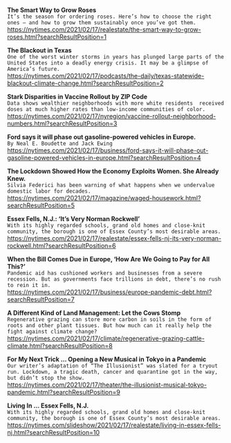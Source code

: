 **The Smart Way to Grow Roses**\
`It’s the season for ordering roses. Here’s how to choose the right ones — and how to grow them sustainably once you’ve got them.`\
https://nytimes.com/2021/02/17/realestate/the-smart-way-to-grow-roses.html?searchResultPosition=1

**The Blackout in Texas**\
`One of the worst winter storms in years has plunged large parts of the United States into a deadly energy crisis. It may be a glimpse of America’s future.`\
https://nytimes.com/2021/02/17/podcasts/the-daily/texas-statewide-blackout-climate-change.html?searchResultPosition=2

**Stark Disparities in Vaccine Rollout by ZIP Code**\
`Data shows wealthier neighborhoods with more white residents  received doses at much higher rates than low-income communities of color.`\
https://nytimes.com/2021/02/17/nyregion/vaccine-rollout-neighborhood-numbers.html?searchResultPosition=3

**Ford says it will phase out gasoline-powered vehicles in Europe.**\
`By Neal E. Boudette and Jack Ewing`\
https://nytimes.com/2021/02/17/business/ford-says-it-will-phase-out-gasoline-powered-vehicles-in-europe.html?searchResultPosition=4

**The Lockdown Showed How the Economy Exploits Women. She Already Knew.**\
`Silvia Federici has been warning of what happens when we undervalue domestic labor for decades.`\
https://nytimes.com/2021/02/17/magazine/waged-housework.html?searchResultPosition=5

**Essex Fells, N.J.: ‘It’s Very Norman Rockwell’**\
`With its highly regarded schools, grand old homes and close-knit community, the borough is one of Essex County’s most desirable areas.`\
https://nytimes.com/2021/02/17/realestate/essex-fells-nj-its-very-norman-rockwell.html?searchResultPosition=6

**When the Bill Comes Due in Europe, ‘How Are We Going to Pay for All This?’**\
`Pandemic aid has cushioned workers and businesses from a severe recession. But as governments face trillions in debt, there’s no rush to rein it in.`\
https://nytimes.com/2021/02/17/business/europe-pandemic-debt.html?searchResultPosition=7

**A Different Kind of Land Management: Let the Cows Stomp**\
`Regenerative grazing can store more carbon in soils in the form of roots and other plant tissues. But how much can it really help the fight against climate change?`\
https://nytimes.com/2021/02/17/climate/regenerative-grazing-cattle-climate.html?searchResultPosition=8

**For My Next Trick … Opening a New Musical in Tokyo in a Pandemic**\
`Our writer’s adaptation of “The Illusionist” was slated for a tryout run. Lockdown, a tragic death, cancer and quarantine got in the way, but didn’t stop the show.`\
https://nytimes.com/2021/02/17/theater/the-illusionist-musical-tokyo-pandemic.html?searchResultPosition=9

**Living In ... Essex Fells, N.J.**\
`With its highly regarded schools, grand old homes and close-knit community, the borough is one of Essex County’s most desirable areas.`\
https://nytimes.com/slideshow/2021/02/17/realestate/living-in-essex-fells-nj.html?searchResultPosition=10

